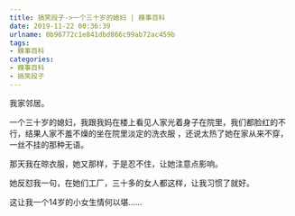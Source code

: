 ```yaml
---
title: 搞笑段子->一个三十岁的媳妇 | 糗事百科
date: 2019-11-22 00:36:39
urlname: 0b96772c1e841dbd866c99ab72ac459b
tags: 
- 糗事百科
categories:
- 糗事百科
- 搞笑段子
---
```

我家邻居。

一个三十岁的媳妇，我跟我妈在楼上看见人家光着身子在院里，我们都脸红的不行，结果人家不羞不燥的坐在院里淡定的洗衣服 ，还说太热了她在家从来不穿，一丝不挂的那种无语。

那天我在晾衣服，她又那样，于是忍不住，让她注意点影响。

她反怼我一句，在她们工厂，三十多的女人都这样，让我习惯了就好。

这让我一个14岁的小女生情何以堪……


